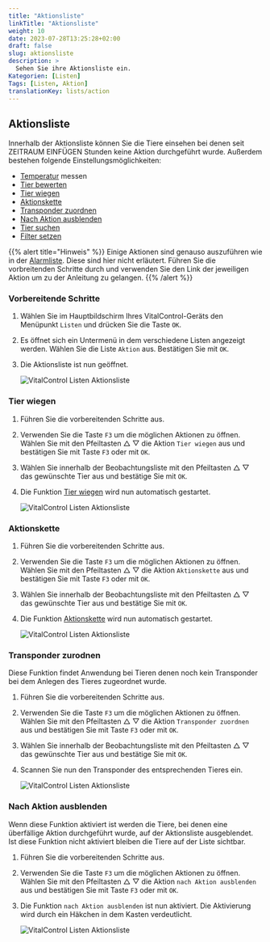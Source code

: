 ```yaml
---
title: "Aktionsliste"
linkTitle: "Aktionsliste"
weight: 10
date: 2023-07-28T13:25:28+02:00
draft: false
slug: aktionsliste
description: >
  Sehen Sie ihre Aktionsliste ein.
Kategorien: [Listen]
Tags: [Listen, Aktion]
translationKey: lists/action
---
```

## Aktionsliste

Innerhalb der Aktionsliste können Sie die Tiere einsehen bei denen seit ZEITRAUM EINFÜGEN Stunden keine Aktion durchgeführt wurde. Außerdem bestehen folgende Einstellungsmöglichkeiten:

- [Temperatur](../alarmliste/#temperatur-messen) messen
- [Tier bewerten](../alarmliste/#tier-bewerten)
- [Tier wiegen](../aktionsliste/#tier-wiegen)
- [Aktionskette](../aktionsliste/#aktionskette)
- [Transponder zuordnen](../aktionsliste/#transponder-zurodnen)
- [Nach Aktion ausblenden](../aktionsliste/#nach-aktion-ausblenden)
- [Tier suchen](../alarmliste/#tier-suchen)
- [Filter setzen](../alarmliste/#filter-setzen)

{{% alert title="Hinweis" %}}
Einige Aktionen sind genauso auszuführen wie in der [Alarmliste](../alarmliste/). Diese sind hier nicht erläutert. Führen Sie die vorbreitenden Schritte durch und verwenden Sie den Link der jeweiligen Aktion um zu der Anleitung zu gelangen.
{{% /alert %}}

### Vorbereitende Schritte

1. Wählen Sie im Hauptbildschirm Ihres VitalControl-Geräts den Menüpunkt `Listen` und drücken Sie die Taste `OK`.

2. Es öffnet sich ein Untermenü in dem verschiedene Listen angezeigt werden. Wählen Sie die Liste `Aktion` aus. Bestätigen Sie mit `OK`.

3. Die Aktionsliste ist nun geöffnet.

   ![VitalControl Listen Aktionsliste](../bilder/vorbereitendeschritte3.png "Vorbereitende Schritte")

### Tier wiegen

1. Führen Sie die vorbereitenden Schritte aus.

2. Verwenden Sie die Taste `F3` um die möglichen Aktionen zu öffnen. Wählen Sie mit den Pfeiltasten △ ▽ die Aktion `Tier wiegen` aus und bestätigen Sie mit Taste `F3` oder mit `OK`.

3. Wählen Sie innerhalb der Beobachtungsliste mit den Pfeiltasten △ ▽ das gewünschte Tier aus und bestätige Sie mit `OK`.

4. Die Funktion [Tier wiegen](..) wird nun automatisch gestartet.

   ![VitalControl Listen Aktionsliste](../bilder/tierwiegen.png "Tier wiegen")

### Aktionskette

1. Führen Sie die vorbereitenden Schritte aus.

2. Verwenden Sie die Taste `F3` um die möglichen Aktionen zu öffnen. Wählen Sie mit den Pfeiltasten △ ▽ die Aktion `Aktionskette` aus und bestätigen Sie mit Taste `F3` oder mit `OK`.

3. Wählen Sie innerhalb der Beobachtungsliste mit den Pfeiltasten △ ▽ das gewünschte Tier aus und bestätige Sie mit `OK`.

4. Die Funktion [Aktionskette](..) wird nun automatisch gestartet.

   ![VitalControl Listen Aktionsliste](../bilder/aktionskette.png "Aktionskette")

### Transponder zurodnen

Diese Funktion findet Anwendung bei Tieren denen noch kein Transponder bei dem Anlegen des Tieres zugeordnet wurde.

1. Führen Sie die vorbereitenden Schritte aus.

2. Verwenden Sie die Taste `F3` um die möglichen Aktionen zu öffnen. Wählen Sie mit den Pfeiltasten △ ▽ die Aktion `Transponder zuordnen` aus und bestätigen Sie mit Taste `F3` oder mit `OK`.

3. Wählen Sie innerhalb der Beobachtungsliste mit den Pfeiltasten △ ▽ das gewünschte Tier aus und bestätige Sie mit `OK`.

4. Scannen Sie nun den Transponder des entsprechenden Tieres ein.

   ![VitalControl Listen Aktionsliste](../bilder/transponderzuordnen.png "Transponder zuordnen")

### Nach Aktion ausblenden

Wenn diese Funktion aktiviert ist werden die Tiere, bei denen eine überfällige Aktion durchgeführt wurde, auf der Aktionsliste ausgeblendet. Ist diese Funktion nicht aktiviert bleiben die Tiere auf der Liste sichtbar.

1. Führen Sie die vorbereitenden Schritte aus.

2. Verwenden Sie die Taste `F3` um die möglichen Aktionen zu öffnen. Wählen Sie mit den Pfeiltasten △ ▽ die Aktion `nach Aktion ausblenden` aus und bestätigen Sie mit Taste `F3` oder mit `OK`.

3. Die Funktion `nach Aktion ausblenden` ist nun aktiviert. Die Aktivierung wird durch ein Häkchen in dem Kasten verdeutlicht.

   ![VitalControl Listen Aktionsliste](../bilder/nachaktionausblenden.png "Nach Aktion ausblenden aktivieren")
